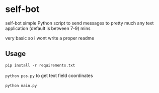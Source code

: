 # self-bot
self-bot simple Python script to send messages to pretty much any text application (default is between 7-9) mins

very basic so i wont write a proper readme

## Usage

`
pip install -r requirements.txt
`<br><br>
`python pos.py` to get text field coordinates <br><br>
`python main.py`
